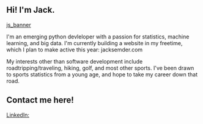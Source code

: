 ## Hi! I'm Jack.

[js_banner](https://user-images.githubusercontent.com/38842653/176035983-91865ac5-8c21-4d38-8c27-f99eb7d21c0c.png)

I'm an emerging python devleloper with a passion for statistics, machine learning, and big data. I'm currently building a website in my freetime, which I plan to make active this year: jacksemder.com 

My interests other than software development include roadtripping/traveling, hiking, golf, and most other sports. I've been drawn to sports statistics from a young age, and hope to take my career down that road. 


## Contact me here! 
[LinkedIn:](https://www.linkedin.com/in/jacksemder/)
